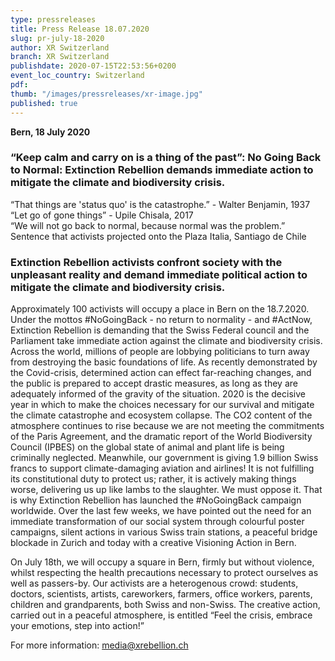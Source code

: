 ```yaml
---
type: pressreleases
title: Press Release 18.07.2020
slug: pr-july-18-2020
author: XR Switzerland
branch: XR Switzerland
publishdate: 2020-07-15T22:53:56+0200
event_loc_country: Switzerland
pdf:
thumb: "/images/pressreleases/xr-image.jpg"
published: true
---
```

**Bern, 18 July 2020**

### “Keep calm and carry on is a thing of the past”: No Going Back to Normal: Extinction Rebellion demands immediate action to mitigate the climate and biodiversity crisis.

“That things are 'status quo' is the catastrophe.” - Walter Benjamin, 1937\
“Let go of gone things” - Upile Chisala, 2017\
“We will not go back to normal, because normal was the problem.” Sentence that activists projected onto the Plaza Italia, Santiago de Chile

### Extinction Rebellion activists confront society with the unpleasant reality and demand immediate political action to mitigate the climate and biodiversity crisis.

Approximately 100 activists will occupy a place in Bern on the 18.7.2020. Under the mottos #NoGoingBack - no return to normality - and #ActNow, Extinction Rebellion is demanding that the Swiss Federal council and the Parliament take immediate action against the climate and biodiversity crisis. Across the world, millions of people are lobbying politicians to turn away from destroying the basic foundations of life. As recently demonstrated by the Covid-crisis, determined action can effect far-reaching changes, and the public is prepared to accept drastic measures, as long as they are adequately informed of the gravity of the situation. 2020 is the decisive year in which to make the choices necessary for our survival and mitigate the climate catastrophe and ecosystem collapse. The CO2 content of the atmosphere continues to rise because we are not meeting the commitments of the Paris Agreement, and the dramatic report of the World Biodiversity Council (IPBES) on the global state of animal and plant life is being criminally neglected. Meanwhile, our government is giving 1.9 billion Swiss francs to support climate-damaging aviation and airlines! It is not fulfilling its constitutional duty to protect us; rather, it is actively making things worse, delivering us up like lambs to the slaughter. We must oppose it. That is why Extinction Rebellion has launched the #NoGoingBack campaign worldwide. Over the last few weeks, we have pointed out the need for an immediate transformation of our social system through colourful poster campaigns, silent actions in various Swiss train stations, a peaceful bridge blockade in Zurich and today with a creative Visioning Action in Bern.

On July 18th, we will occupy a square in Bern, firmly but without violence, whilst respecting the health precautions necessary to protect ourselves as well as passers-by. Our activists are a heterogenous crowd: students, doctors, scientists, artists, careworkers, farmers, office workers, parents, children and grandparents, both Swiss and non-Swiss.
The creative action, carried out in a peaceful atmosphere, is entitled “Feel the crisis, embrace your emotions, step into action!”

For more information: media@xrebellion.ch
